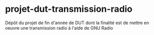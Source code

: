 # projet-dut-transmission-radio
Dépôt du projet de fin d'année de DUT dont la finalité est de mettre en oeuvre une transmission radio à l'aide de GNU Radio
